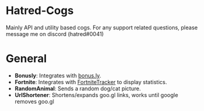 # Hatred-Cogs
Mainly API and utility based cogs.
For any support related questions, please message me on discord (hatred#0041)

# General
* **Bonusly**: Integrates with [bonus.ly](https://bonusly.gelato.io/).
* **Fortnite**: Integrates with [FortniteTracker](https://fortnitetracker.com/site-api) to display statistics.
* **RandomAnimal**: Sends a random dog/cat picture.
* **UrlShortener**: Shortens/expands goo.gl links, works until google removes goo.gl

